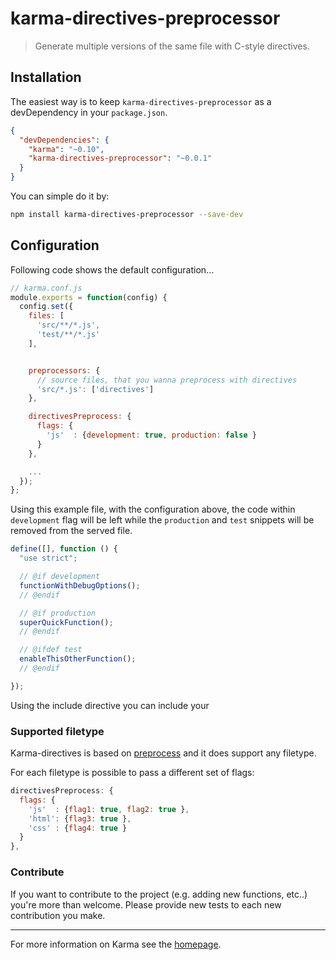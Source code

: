 # karma-directives-preprocessor

> Generate multiple versions of the same file with C-style directives.

## Installation

The easiest way is to keep `karma-directives-preprocessor` as a devDependency in your `package.json`.  
```json
{
  "devDependencies": {
    "karma": "~0.10",
    "karma-directives-preprocessor": "~0.0.1"
  }
}
```

You can simple do it by:
```bash
npm install karma-directives-preprocessor --save-dev
```

## Configuration
Following code shows the default configuration...
```js
// karma.conf.js
module.exports = function(config) {
  config.set({
    files: [
      'src/**/*.js',
      'test/**/*.js'
    ],


    preprocessors: {
      // source files, that you wanna preprocess with directives
      'src/*.js': ['directives']
    },

    directivesPreprocess: {
      flags: {
        'js'  : {development: true, production: false }
      } 
    },

    ...
  });
};
```

Using this example file, with the configuration above, the code within `development` flag will be left while the `production` and `test` snippets will be removed from the served file.
```js
define([], function () {
  "use strict";

  // @if development
  functionWithDebugOptions();
  // @endif

  // @if production
  superQuickFunction();
  // @endif

  // @ifdef test
  enableThisOtherFunction();
  // @endif

});
```

Using the include directive you can include your 

### Supported filetype

Karma-directives is based on [preprocess] and it does support any filetype.

For each filetype is possible to pass a different set of flags:

```js
directivesPreprocess: {
  flags: {
    'js'  : {flag1: true, flag2: true },
    'html': {flag3: true },
    'css' : {flag4: true }
  } 
},
```

### Contribute

If you want to contribute to the project (e.g. adding new functions, etc..) you're more than welcome.
Please provide new tests to each new contribution you make.
 
----

For more information on Karma see the [homepage].


[homepage]: http://karma-runner.github.com
[preprocess]: https://github.com/jsoverson/preprocess
